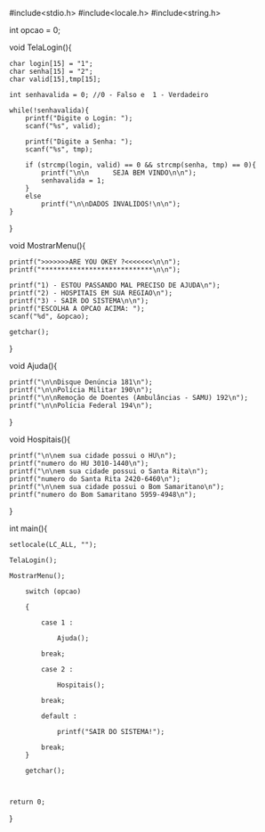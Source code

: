 #include<stdio.h>
#include<locale.h>
#include<string.h>

int opcao = 0;


void TelaLogin(){

    char login[15] = "1";
    char senha[15] = "2";
    char valid[15],tmp[15];
            
    int senhavalida = 0; //0 - Falso e  1 - Verdadeiro

    while(!senhavalida){
        printf("Digite o Login: ");
        scanf("%s", valid);

        printf("Digite a Senha: ");
        scanf("%s", tmp);

        if (strcmp(login, valid) == 0 && strcmp(senha, tmp) == 0){
            printf("\n\n      SEJA BEM VINDO\n\n");
            senhavalida = 1;
        }
        else
            printf("\n\nDADOS INVALIDOS!\n\n");    
    }

}

void MostrarMenu(){

    printf(">>>>>>>ARE YOU OKEY ?<<<<<<<\n\n");
    printf("****************************\n\n");

    printf("1) - ESTOU PASSANDO MAL PRECISO DE AJUDA\n");
    printf("2) - HOSPITAIS EM SUA REGIAO\n");
    printf("3) - SAIR DO SISTEMA\n\n");    
    printf("ESCOLHA A OPCAO ACIMA: ");
    scanf("%d", &opcao);

    getchar();    

}

void Ajuda(){

    printf("\n\nDisque Denúncia	181\n");
    printf("\n\nPolícia Militar	190\n");
    printf("\n\nRemoção de Doentes (Ambulâncias - SAMU)	192\n");
    printf("\n\nPolícia Federal	194\n");

}

void Hospitais(){

    printf("\n\nem sua cidade possui o HU\n");
    printf("numero do HU 3010-1440\n");
    printf("\n\nem sua cidade possui o Santa Rita\n");
    printf("numero do Santa Rita 2420-6460\n");
    printf("\n\nem sua cidade possui o Bom Samaritano\n");
    printf("numero do Bom Samaritano 5959-4948\n");
}


int main(){

    setlocale(LC_ALL, "");

    TelaLogin();

    MostrarMenu();

        switch (opcao)

        {

            case 1 : 

                Ajuda();

            break;

            case 2 : 

                Hospitais();

            break;

            default :

                printf("SAIR DO SISTEMA!");

            break;    
        }

        getchar();



    return 0;
}
